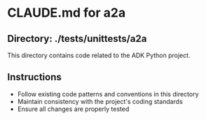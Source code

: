 # CLAUDE.md for a2a

## Directory: ./tests/unittests/a2a

This directory contains code related to the ADK Python project.

## Instructions
- Follow existing code patterns and conventions in this directory
- Maintain consistency with the project's coding standards
- Ensure all changes are properly tested
